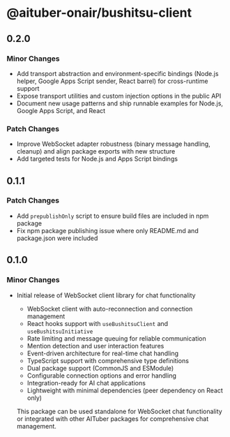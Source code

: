 # @aituber-onair/bushitsu-client

## 0.2.0

### Minor Changes

- Add transport abstraction and environment-specific bindings (Node.js helper, Google Apps Script sender, React barrel) for cross-runtime support
- Expose transport utilities and custom injection options in the public API
- Document new usage patterns and ship runnable examples for Node.js, Google Apps Script, and React

### Patch Changes

- Improve WebSocket adapter robustness (binary message handling, cleanup) and align package exports with new structure
- Add targeted tests for Node.js and Apps Script bindings

## 0.1.1

### Patch Changes

- Add `prepublishOnly` script to ensure build files are included in npm package
- Fix npm package publishing issue where only README.md and package.json were included

## 0.1.0

### Minor Changes

- Initial release of WebSocket client library for chat functionality

  - WebSocket client with auto-reconnection and connection management
  - React hooks support with `useBushitsuClient` and `useBushitsuInitiative`
  - Rate limiting and message queuing for reliable communication
  - Mention detection and user interaction features
  - Event-driven architecture for real-time chat handling
  - TypeScript support with comprehensive type definitions
  - Dual package support (CommonJS and ESModule)
  - Configurable connection options and error handling
  - Integration-ready for AI chat applications
  - Lightweight with minimal dependencies (peer dependency on React only)

  This package can be used standalone for WebSocket chat functionality or integrated with other AITuber packages for comprehensive chat management.
